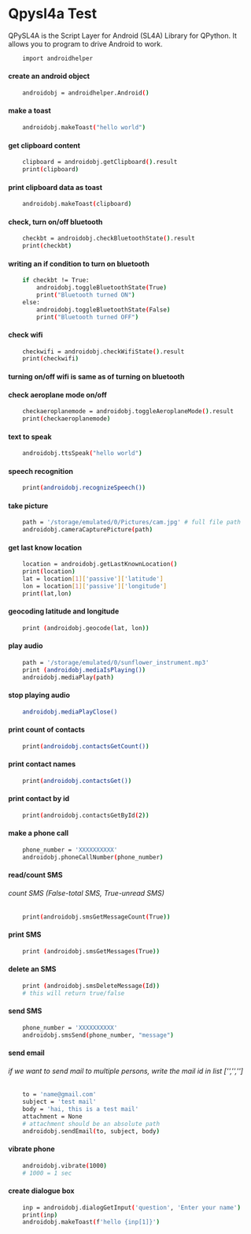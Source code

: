 
# Qpysl4a Test

QPySL4A is the Script Layer for Android (SL4A) Library for QPython. It allows you to program to drive Android to work.

```bash
    import androidhelper
```

#### create an android object 
```bash
    androidobj = androidhelper.Android()
```

#### make a toast
```bash
    androidobj.makeToast("hello world")
```

#### get clipboard content
```bash
    clipboard = androidobj.getClipboard().result
    print(clipboard)
```

#### print clipboard data as toast
```bash
    androidobj.makeToast(clipboard)
```

#### check, turn on/off bluetooth
```bash
    checkbt = androidobj.checkBluetoothState().result
    print(checkbt)
```

#### writing an if condition to turn on bluetooth 
```bash
    if checkbt != True:
        androidobj.toggleBluetoothState(True)
        print("Bluetooth turned ON")
    else:
        androidobj.toggleBluetoothState(False)
        print("Bluetooth turned OFF")
```

#### check wifi 
```bash
    checkwifi = androidobj.checkWifiState().result 
    print(checkwifi)
```

#### turning on/off wifi is same as of turning on bluetooth 

#### check aeroplane mode on/off 
```bash
    checkaeroplanemode = androidobj.toggleAeroplaneMode().result
    print(checkaeroplanemode)
```

#### text to speak 
```bash
    androidobj.ttsSpeak("hello world")
```

#### speech recognition
```bash
    print(androidobj.recognizeSpeech())
```

#### take picture
```bash
    path = '/storage/emulated/0/Pictures/cam.jpg' # full file path
    androidobj.cameraCapturePicture(path)
```

#### get last know location
```bash
    location = androidobj.getLastKnownLocation()
    print(location)
    lat = location[1]['passive']['latitude']
    lon = location[1]['passive']['longitude']
    print(lat,lon)
```

#### geocoding latitude and longitude
```bash
    print (androidobj.geocode(lat, lon))
```

#### play audio
```bash
    path = '/storage/emulated/0/sunflower_instrument.mp3'
    print (androidobj.mediaIsPlaying())
    androidobj.mediaPlay(path)
```

#### stop playing audio 
```bash
    androidobj.mediaPlayClose()
```

#### print count of contacts
```bash
    print(androidobj.contactsGetCount())
```

#### print contact names
```bash
    print(androidobj.contactsGet())
```

#### print contact by id
```bash
    print(androidobj.contactsGetById(2))
```

#### make a phone call
```bash
    phone_number = 'XXXXXXXXXX'
    androidobj.phoneCallNumber(phone_number)
```

#### read/count SMS
###### count SMS (False-total SMS, True-unread SMS)
```bash
    print(androidobj.smsGetMessageCount(True))
```

#### print SMS
```bash
    print (androidobj.smsGetMessages(True))
```

#### delete an SMS 
```bash
    print (androidobj.smsDeleteMessage(Id))
    # this will return true/false 
```

#### send SMS
```bash
    phone_number = 'XXXXXXXXXX'
    androidobj.smsSend(phone_number, "message")
```

#### send email
###### if we want to send mail to multiple persons, write the mail id in list ['','','']
```bash
    to = 'name@gmail.com'
    subject = 'test mail'
    body = 'hai, this is a test mail'
    attachment = None
    # attachment should be an absolute path 
    androidobj.sendEmail(to, subject, body)
```

#### vibrate phone
```bash
    androidobj.vibrate(1000)
    # 1000 = 1 sec
```

#### create dialogue box
```bash
    inp = androidobj.dialogGetInput('question', 'Enter your name')
    print(inp)
    androidobj.makeToast(f'hello {inp[1]}')
```
